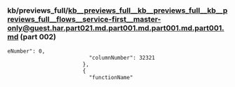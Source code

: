 ### kb/previews_full/kb__previews_full__kb__previews_full__kb__previews_full__flows__service-first__master-only@guest.har.part021.md.part001.md.part001.md.part001.md (part 002)

```md
eNumber": 0,
                          "columnNumber": 32321
                        },
                        {
                          "functionName"
```

```
